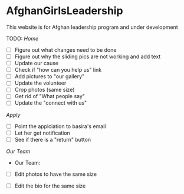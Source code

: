 # AfghanGirlsLeadership
This website is for Afghan leadership program and under development 

TODO: 
*Home*

- [ ] Figure out what changes need to be done 
- [ ] Figure out why the sliding pics are not working and add text
- [ ] Update our cause 
- [ ] Check if "how can you help us" link
- [ ] Add pictures to "our gallery"
- [ ] Update the volunteer 
- [ ] Crop photos (same size)
- [ ] Get rid of "What people say"
- [ ] Update the "connect with us"

*Apply*
- [ ] Point the applciation to basira's email
- [ ] Let her get notification 
- [ ] See if there is a "return" button

*Our Team*
- Our Team: 
-[ ] Edit photos to have the same size
-[ ] Edit the bio for the same size

